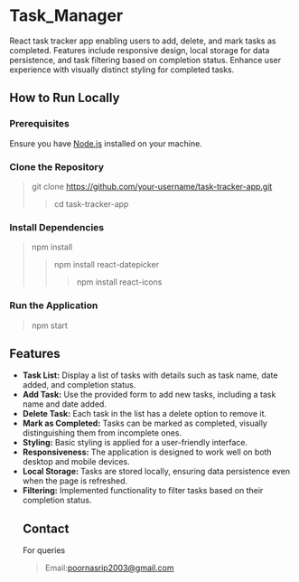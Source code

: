 # Task_Manager
React task tracker app enabling users to add, delete, and mark tasks as completed. Features include responsive design, local storage for data persistence, and task filtering based on completion status. Enhance user experience with visually distinct styling for completed tasks.


## How to Run Locally

### Prerequisites

Ensure you have [Node.js](https://nodejs.org/) installed on your machine.

### Clone the Repository
> git clone https://github.com/your-username/task-tracker-app.git
>> cd task-tracker-app
### Install Dependencies
> npm install
>>npm install react-datepicker
>>> npm install react-icons

### Run the Application

>npm start
## Features
* **Task List:** Display a list of tasks with details such as task name, date added, and completion status.
* **Add Task:** Use the provided form to add new tasks, including a task name and date added.
* **Delete Task:** Each task in the list has a delete option to remove it.
* **Mark as Completed:** Tasks can be marked as completed, visually distinguishing them from incomplete ones.
* **Styling:** Basic styling is applied for a user-friendly interface.
* **Responsiveness:** The application is designed to work well on both desktop and mobile devices.
* **Local Storage:** Tasks are stored locally, ensuring data persistence even when the page is refreshed.
* **Filtering:** Implemented functionality to filter tasks based on their completion status.
  ## Contact
  For queries
  >Email:poornasrip2003@gmail.com

